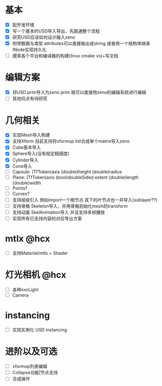 # 基本
* [x] 配开发环境
* [x] 写一个基本的USD导入导出，先跑通整个流程
* [x] 研究USD应该如何设计融入zeno
* [x] 附带数据与类型 attributes可以直接输出成string 或者用一个结构体继承INode实现持久化
* [ ] 摸索各个平台和编译器的构建(linux cmake vs)+写文档
# 编辑方案
* [x] 将USD prim导入为zeno prim 就可以直接用zeno的编辑系统进行编辑
* [ ] 其他坑点有待研究
# 几何相关
* [x] 实现Mesh导入构建
* [x] 支持Xform 目前支持将xformop list合成单个matrix导入zeno
* [x] Cube基本导入
* [x] Sphere导入(没有规定精细度)
* [x] Cylinder导入
* [x] Cone导入
* [ ] Capsule: (TfToken)axis (double)height (double)radius
* [ ] Plane: (TfToken)axis (bool)doubleSided extent (double)length (double)width
* [ ] Points?
* [ ] Curves?
* [ ] 支持层级引入 例如import一个根节点 其下的叶节点也一并导入(sublayer??)
* [ ] 支持骨骼 Skeleton导入，并用骨骼初始化mesh的transform
* [ ] 支持动画 SkelAnimation导入 并且支持多帧播放
* [ ] 实现所有已支持内容的对应导出方案
# mtlx @hcx
* [ ] 支持Material/mtlx + Shader
# 灯光相机 @hcx
* [ ] 各种xxxLight
* [ ] Camera
# instancing
* [ ] 实现实例化 USD instancing
# 进阶以及可选
* [ ] xformop列表编辑
* [ ] Collapse功能|节点支持
* [ ] 合成操作
